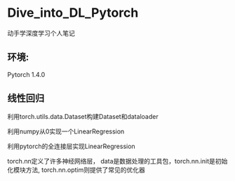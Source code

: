 # Dive_into_DL_Pytorch

 动手学深度学习个人笔记

## 环境:

Pytorch 1.4.0

## 线性回归

利用torch.utils.data.Dataset构建Dataset和dataloader

利用numpy从0实现一个LinearRegression

利用pytorch的全连接层实现LinearRegression

torch.nn定义了许多神经网络层， data是数据处理的工具包，torch.nn.init是初始化模块方法, torch.nn.optim则提供了常见的优化器

